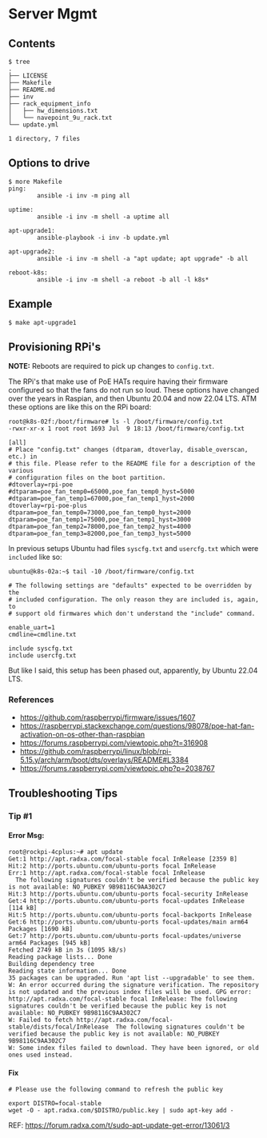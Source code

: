 # Server Mgmt

## Contents

```
$ tree
.
├── LICENSE
├── Makefile
├── README.md
├── inv
├── rack_equipment_info
│   ├── hw_dimensions.txt
│   └── navepoint_9u_rack.txt
└── update.yml

1 directory, 7 files
```

## Options to drive
```
$ more Makefile
ping:
        ansible -i inv -m ping all

uptime:
        ansible -i inv -m shell -a uptime all

apt-upgrade1:
        ansible-playbook -i inv -b update.yml

apt-upgrade2:
        ansible -i inv -m shell -a "apt update; apt upgrade" -b all

reboot-k8s:
        ansible -i inv -m shell -a reboot -b all -l k8s*
```

## Example
```
$ make apt-upgrade1
```

## Provisioning RPi's

**NOTE:** Reboots are required to pick up changes to `config.txt`.

The RPi's that make use of PoE HATs require having their firmware configured so that the fans do not run so loud. These options have changed over the years in Raspian, and then Ubuntu 20.04 and now 22.04 LTS. ATM these options are like this on the RPi board:

```
root@k8s-02f:/boot/firmware# ls -l /boot/firmware/config.txt
-rwxr-xr-x 1 root root 1693 Jul  9 18:13 /boot/firmware/config.txt
```

```
[all]
# Place "config.txt" changes (dtparam, dtoverlay, disable_overscan, etc.) in
# this file. Please refer to the README file for a description of the various
# configuration files on the boot partition.
#dtoverlay=rpi-poe
#dtparam=poe_fan_temp0=65000,poe_fan_temp0_hyst=5000
#dtparam=poe_fan_temp1=67000,poe_fan_temp1_hyst=2000
dtoverlay=rpi-poe-plus
dtparam=poe_fan_temp0=73000,poe_fan_temp0_hyst=2000
dtparam=poe_fan_temp1=75000,poe_fan_temp1_hyst=3000
dtparam=poe_fan_temp2=78000,poe_fan_temp2_hyst=4000
dtparam=poe_fan_temp3=82000,poe_fan_temp3_hyst=5000
```

In previous setups Ubuntu had files `syscfg.txt` and `usercfg.txt` which were `included` like so:

```
ubuntu@k8s-02a:~$ tail -10 /boot/firmware/config.txt

# The following settings are "defaults" expected to be overridden by the
# included configuration. The only reason they are included is, again, to
# support old firmwares which don't understand the "include" command.

enable_uart=1
cmdline=cmdline.txt

include syscfg.txt
include usercfg.txt
```
But like I said, this setup has been phased out, apparently, by Ubuntu 22.04 LTS.

### References
- https://github.com/raspberrypi/firmware/issues/1607
- https://raspberrypi.stackexchange.com/questions/98078/poe-hat-fan-activation-on-os-other-than-raspbian
- https://forums.raspberrypi.com/viewtopic.php?t=316908
- https://github.com/raspberrypi/linux/blob/rpi-5.15.y/arch/arm/boot/dts/overlays/README#L3384
- https://forums.raspberrypi.com/viewtopic.php?p=2038767

## Troubleshooting Tips

### Tip #1
#### Error Msg:
```
root@rockpi-4cplus:~# apt update
Get:1 http://apt.radxa.com/focal-stable focal InRelease [2359 B]
Hit:2 http://ports.ubuntu.com/ubuntu-ports focal InRelease
Err:1 http://apt.radxa.com/focal-stable focal InRelease
  The following signatures couldn't be verified because the public key is not available: NO_PUBKEY 9B98116C9AA302C7
Hit:3 http://ports.ubuntu.com/ubuntu-ports focal-security InRelease
Get:4 http://ports.ubuntu.com/ubuntu-ports focal-updates InRelease [114 kB]
Hit:5 http://ports.ubuntu.com/ubuntu-ports focal-backports InRelease
Get:6 http://ports.ubuntu.com/ubuntu-ports focal-updates/main arm64 Packages [1690 kB]
Get:7 http://ports.ubuntu.com/ubuntu-ports focal-updates/universe arm64 Packages [945 kB]
Fetched 2749 kB in 3s (1095 kB/s)
Reading package lists... Done
Building dependency tree
Reading state information... Done
35 packages can be upgraded. Run 'apt list --upgradable' to see them.
W: An error occurred during the signature verification. The repository is not updated and the previous index files will be used. GPG error: http://apt.radxa.com/focal-stable focal InRelease: The following signatures couldn't be verified because the public key is not available: NO_PUBKEY 9B98116C9AA302C7
W: Failed to fetch http://apt.radxa.com/focal-stable/dists/focal/InRelease  The following signatures couldn't be verified because the public key is not available: NO_PUBKEY 9B98116C9AA302C7
W: Some index files failed to download. They have been ignored, or old ones used instead.
```

#### Fix
```
# Please use the following command to refresh the public key

export DISTRO=focal-stable
wget -O - apt.radxa.com/$DISTRO/public.key | sudo apt-key add -
```

REF: https://forum.radxa.com/t/sudo-apt-update-get-error/13061/3

